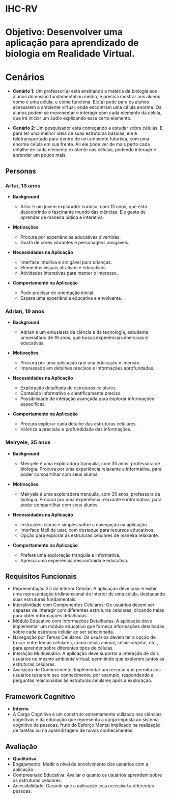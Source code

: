 # IHC-RV

# Objetivo: Desenvolver uma aplicação para aprendizado de biologia em Realidade Virtual.

# Cenários

- **Cenário 1**: Um professor(a) está ensinando a matéria de biologia aos alunos do ensino fundamental ou médio, e precisa mostrar aos alunos como é uma célula, e como funciona. Ele(a) pede para os alunos acessarem o ambiente virtual, onde encontram uma célula enorme. Os alunos podem se movimentar e interagir com cada elemento da célula, que irá iniciar um áudio explicando esse certo elemento.

- **Cenário 2**: Um pesquisador está começando a estudar sobre células. E para ter uma melhor ideia de suas estruturas básicas, ele é teletransportado para dentro de um ambiente futurista, com uma enorme célula em sua frente. Ali ele pode ver de mais perto cada detalhe de cada elemento existente nas células, podendo interagir e aprender um pouco mais.

## Personas

### Artur, 13 anos

- **Background**
  - Artur é um jovem explorador curioso, com 13 anos, que está descobrindo o fascinante mundo das ciências. Ele gosta de aprender de maneira lúdica e interativa.
 
- **Motivações**
  - Procura por experiências educativas divertidas.
  - Gosta de cores vibrantes e personagens amigáveis.

- **Necessidades na Aplicação**
  - Interface intuitiva e amigável para crianças.
  - Elementos visuais atrativos e educativos.
  - Atividades interativas para manter o interesse.

- **Comportamento na Aplicação**
  - Pode precisar de orientação inicial.
  - Espera uma experiência educativa e envolvente.

### Adrian, 19 anos

- **Background**
  - Adrian é um entusiasta da ciência e da tecnologia, estudante universitário de 19 anos, que busca experiências imersivas e educativas.
 
- **Motivações**
  - Procura por uma aplicação que una educação e imersão.
  - Interessado em detalhes precisos e informações aprofundadas.

- **Necessidades na Aplicação**
  - Exploração detalhada de estruturas celulares.
  - Conteúdo informativo e cientificamente preciso.
  - Possibilidade de interação avançada para explorar informações específicas.

- **Comportamento na Aplicação**
  - Procura explorar cada detalhe das estruturas celulares.
  - Valoriza a precisão e profundidade das informações.
 
### Meiryele, 35 anos

- **Background**
  - Meiryele é uma exploradora tranquila, com 35 anos, professora de biologia. Procura por uma experiência relaxante e informativa, para poder compartilhar com seus alunos.
 
- **Motivações**
  - Meiryele é uma exploradora tranquila, com 35 anos, professora de biologia. Procura por uma experiência relaxante e informativa, para poder compartilhar com seus alunos.

- **Necessidades na Aplicação**
  - Instruções claras e simples sobre a navegação na aplicação.
  - Interface fácil de usar, com destaque para recursos educativos.
  - Opção para explorar as estruturas celulares de maneira relaxante.

- **Comportamento na Aplicação**
  - Prefere uma exploração tranquila e informativa.
  - Aprecia uma experiência descontraída e educativa.
 
## Requisitos Funcionais

- Representação 3D do Interior Celular:  A aplicação deve criar e exibir uma representação tridimensional do interior de uma célula, destacando suas estruturas fundamentais.
- Interatividade com Componentes Celulares: Os usuários devem ser capazes de interagir com diferentes estruturas celulares, clicando nelas para obter informações detalhadas.
- Módulo Educativo com Informações Detalhadas: A aplicação deve implementar um módulo educativo que forneça informações detalhadas sobre cada estrutura celular ao ser selecionada.
- Navegação por Temas Celulares: Os usuários devem ter a opção de trocar entre temas celulares, como célula animal, célula vegetal, etc., para aprender sobre diferentes tipos de células.
- Interação Multiusuário: A aplicação deve suportar a interação de dois usuários no mesmo ambiente virtual, permitindo que explorem juntos as estruturas celulares.
- Avaliação de Conhecimento: Implementar um recurso que permita aos usuários testarem seu conhecimento, por exemplo, respondendo a perguntas relacionadas às estruturas celulares após a exploração.

## Framework Cognitivo

- **Interno**
- A Carga Cognitiva é um construto extremamente utilizado nas ciências cognitivas e da educação que representa a carga imposta ao sistema cognitivo de pessoas, fruto do Esforço Mental implicado na realização de tarefas ou na aprendizagem de novos conhecimentos.

## Avaliação

- **Qualitativa**
- Engajamento: Medir o nível de envolvimento dos usuários com a aplicação.
- Compreensão Educativa: Avaliar o quanto os usuários aprendem sobre as estruturas celulares.
- Acessibilidade: Garantir que a aplicação seja acessível a diferentes pessoas.
